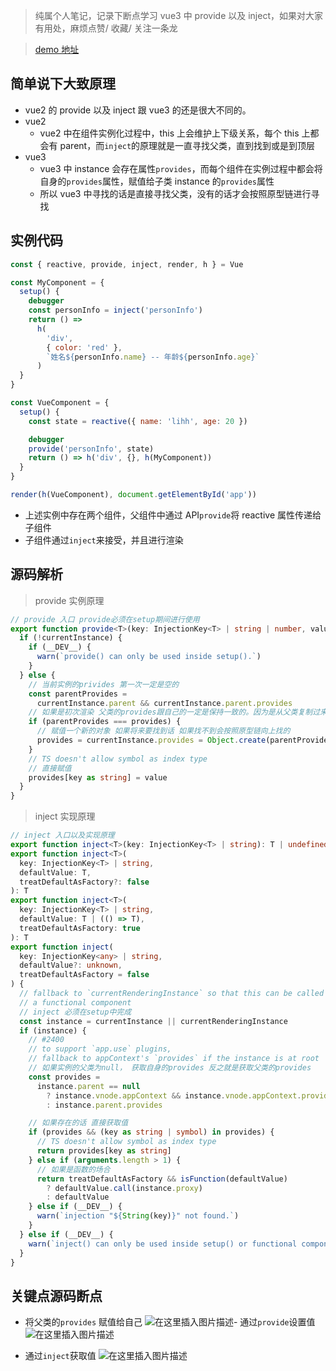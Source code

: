 > 纯属个人笔记，记录下断点学习 vue3 中 provide 以及 inject，如果对大家有用处，麻烦点赞/ 收藏/ 关注一条龙

> [demo 地址](https://gitee.com/li_haohao_1/vue-world/tree/master/vue3/Provide&Inject)

## 简单说下大致原理

- vue2 的 provide 以及 inject 跟 vue3 的还是很大不同的。
- vue2
  - vue2 中在组件实例化过程中，this 上会维护上下级关系，每个 this 上都会有 parent，而`inject`的原理就是一直寻找父类，直到找到或是到顶层
- vue3
  - vue3 中 instance 会存在属性`provides`，而每个组件在实例过程中都会将自身的`provides`属性，赋值给子类 instance 的`provides`属性
  - 所以 vue3 中寻找的话是直接寻找父类，没有的话才会按照原型链进行寻找

## 实例代码

```js
const { reactive, provide, inject, render, h } = Vue

const MyComponent = {
  setup() {
    debugger
    const personInfo = inject('personInfo')
    return () =>
      h(
        'div',
        { color: 'red' },
        `姓名${personInfo.name} -- 年龄${personInfo.age}`
      )
  }
}

const VueComponent = {
  setup() {
    const state = reactive({ name: 'lihh', age: 20 })

    debugger
    provide('personInfo', state)
    return () => h('div', {}, h(MyComponent))
  }
}

render(h(VueComponent), document.getElementById('app'))
```

- 上述实例中存在两个组件，父组件中通过 API`provide`将 reactive 属性传递给子组件
- 子组件通过`inject`来接受，并且进行渲染

## 源码解析

> provide 实例原理

```ts
// provide 入口 provide必须在setup期间进行使用
export function provide<T>(key: InjectionKey<T> | string | number, value: T) {
  if (!currentInstance) {
    if (__DEV__) {
      warn(`provide() can only be used inside setup().`)
    }
  } else {
    // 当前实例的privides 第一次一定是空的
    const parentProvides =
      currentInstance.parent && currentInstance.parent.provides
    // 如果是初次渲染 父类的provides跟自己的一定是保持一致的。因为是从父类复制过来的
    if (parentProvides === provides) {
      // 赋值一个新的对象 如果将来要找到话 如果找不到会按照原型链向上找的
      provides = currentInstance.provides = Object.create(parentProvides)
    }
    // TS doesn't allow symbol as index type
    // 直接赋值
    provides[key as string] = value
  }
}
```

> inject 实现原理

```ts
// inject 入口以及实现原理
export function inject<T>(key: InjectionKey<T> | string): T | undefined
export function inject<T>(
  key: InjectionKey<T> | string,
  defaultValue: T,
  treatDefaultAsFactory?: false
): T
export function inject<T>(
  key: InjectionKey<T> | string,
  defaultValue: T | (() => T),
  treatDefaultAsFactory: true
): T
export function inject(
  key: InjectionKey<any> | string,
  defaultValue?: unknown,
  treatDefaultAsFactory = false
) {
  // fallback to `currentRenderingInstance` so that this can be called in
  // a functional component
  // inject 必须在setup中完成
  const instance = currentInstance || currentRenderingInstance
  if (instance) {
    // #2400
    // to support `app.use` plugins,
    // fallback to appContext's `provides` if the instance is at root
    // 如果实例的父类为null， 获取自身的provides 反之就是获取父类的provides
    const provides =
      instance.parent == null
        ? instance.vnode.appContext && instance.vnode.appContext.provides
        : instance.parent.provides

    // 如果存在的话 直接获取值
    if (provides && (key as string | symbol) in provides) {
      // TS doesn't allow symbol as index type
      return provides[key as string]
    } else if (arguments.length > 1) {
      // 如果是函数的场合
      return treatDefaultAsFactory && isFunction(defaultValue)
        ? defaultValue.call(instance.proxy)
        : defaultValue
    } else if (__DEV__) {
      warn(`injection "${String(key)}" not found.`)
    }
  } else if (__DEV__) {
    warn(`inject() can only be used inside setup() or functional components.`)
  }
}
```

## 关键点源码断点

- 将父类的`provides` 赋值给自己
  ![在这里插入图片描述](https://img-blog.csdnimg.cn/95174c444e1142f2a2fb3c4fa7463939.png)- 通过`provide`设置值
  ![在这里插入图片描述](https://img-blog.csdnimg.cn/d85f693a8c5b41b9a009cb085f02e6df.png)

- 通过`inject`获取值
  ![在这里插入图片描述](https://img-blog.csdnimg.cn/aca3a2c18397482b8eac8ae3367e27b1.png)
